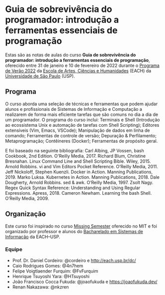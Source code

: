 # Guia de sobrevivência do programador: introdução a ferramentas essenciais de programação

Estas são as notas de aulas do curso **Guia de sobrevivência do programador: introdução a ferramentas essenciais de programação**, oferecido entre 31 de janeiro e 10 de fevereiro de 2022 durante o [Programa de Verão 2022](http://www5.each.usp.br/avisos-ccex/programa-de-verao-2022/) da [Escola de Artes, Ciências e Humanidades](http://www.each.usp.br/) (EACH) da [Universidade de São Paulo](https://www.usp.br/) (USP).

## Programa

O curso aborda uma seleção de técnicas e ferramentas que podem ajudar alunos e profissionais de Sistemas de Informação e Computação a realizarem de forma mais eficiente tarefas que são comuns no dia a dia de um programador. O programa do curso inclui: Terminais e Shell (Introdução ao ecossistema Unix e automação de tarefas com Shell Scripting); Editores extensíveis (Vim, Emacs, VSCode); Manipulação de dados em linha de comando; Ferramentas de controle de versão; Depuração & Perfilamento; Metaprogramação; Contêineres (Docker); Ferramentas de propósito geral.

E foi baseado na seguinte bibliografia: Carl Albing, JP Vossen, bash Cookbook, 2nd Edition. O'Reilly Media, 2017. Richard Blum, Christine Bresnahan. Linux Command Line and Shell Scripting Bible. Wiley, 2015. Arnold Robbins. vi and Vim Editors Pocket Reference. O’Reilly Media, 2011. Jeff Nickoloff, Stephen Kuenzli. Docker in Action. Manning Publications, 2019. Marko Luksa. Kubernetes in Action. Manning Publications, 2018. Dale Dougherty, Arnold Robbins. sed & awk. O’Reilly Media, 1997. Zsolt Nagy. Regex Quick Syntax Reference: Understanding and Using Regular Expressions. Apress, 2018. Cameron Newham. Learning the bash Shell. O’Reilly Media, 2009.

## Organização

Este curso foi inspirado no curso [Missing Semester](https://missing.csail.mit.edu/) oferecido no MIT e foi organizado por professor e alunos do [Bacharelado em Sistemas de Informação](http://www.each.usp.br/si/) da EACH–USP.

### Equipe

- Prof. Dr. Daniel Cordeiro: @cordeiro e http://each.usp.br/dc/
- Caio Rodrigues Gomes: @4n7hem
- Felipe Voigtlaender Furquim: @FvFurquim
- Henrique Tsuyoshi Yara: @HTsuyoshi
- João Francisco Cocca Fukuda: @joaofukuda e https://joaofukuda.dev/
- Renan Nakazawa: @nkzren
